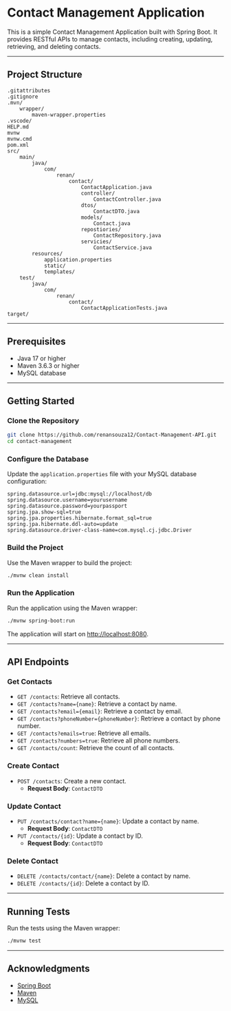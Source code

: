 # Contact Management Application

This is a simple Contact Management Application built with Spring Boot. It provides RESTful APIs to manage contacts, including creating, updating, retrieving, and deleting contacts.

---

## Project Structure
```
.gitattributes
.gitignore
.mvn/
    wrapper/
        maven-wrapper.properties
.vscode/
HELP.md
mvnw
mvnw.cmd
pom.xml
src/
    main/
        java/
            com/
                renan/
                    contact/
                        ContactApplication.java
                        controller/
                            ContactController.java
                        dtos/
                            ContactDTO.java
                        models/
                            Contact.java
                        repostiories/
                            ContactRepository.java
                        servicies/
                            ContactService.java
        resources/
            application.properties
            static/
            templates/
    test/
        java/
            com/
                renan/
                    contact/
                        ContactApplicationTests.java
target/
```

---

## Prerequisites
- Java 17 or higher
- Maven 3.6.3 or higher
- MySQL database

---

## Getting Started

### Clone the Repository
```bash
git clone https://github.com/renansouza12/Contact-Management-API.git
cd contact-management
```

### Configure the Database
Update the `application.properties` file with your MySQL database configuration:
```properties
spring.datasource.url=jdbc:mysql://localhost/db
spring.datasource.username=yourusername
spring.datasource.password=yourpassport
spring.jpa.show-sql=true
spring.jpa.properties.hibernate.format_sql=true
spring.jpa.hibernate.ddl-auto=update
spring.datasource.driver-class-name=com.mysql.cj.jdbc.Driver
```

### Build the Project
Use the Maven wrapper to build the project:
```bash
./mvnw clean install
```

### Run the Application
Run the application using the Maven wrapper:
```bash
./mvnw spring-boot:run
```

The application will start on [http://localhost:8080](http://localhost:8080).

---

## API Endpoints

### Get Contacts
- `GET /contacts`: Retrieve all contacts.
- `GET /contacts?name={name}`: Retrieve a contact by name.
- `GET /contacts?email={email}`: Retrieve a contact by email.
- `GET /contacts?phoneNumber={phoneNumber}`: Retrieve a contact by phone number.
- `GET /contacts?emails=true`: Retrieve all emails.
- `GET /contacts?numbers=true`: Retrieve all phone numbers.
- `GET /contacts/count`: Retrieve the count of all contacts.

### Create Contact
- `POST /contacts`: Create a new contact.
  - **Request Body**: `ContactDTO`

### Update Contact
- `PUT /contacts/contact?name={name}`: Update a contact by name.
  - **Request Body**: `ContactDTO`
- `PUT /contacts/{id}`: Update a contact by ID.
  - **Request Body**: `ContactDTO`

### Delete Contact
- `DELETE /contacts/contact/{name}`: Delete a contact by name.
- `DELETE /contacts/{id}`: Delete a contact by ID.

---

## Running Tests
Run the tests using the Maven wrapper:
```bash
./mvnw test
```


---

## Acknowledgments
- [Spring Boot](https://spring.io/projects/spring-boot)
- [Maven](https://maven.apache.org/)
- [MySQL](https://www.mysql.com/)
